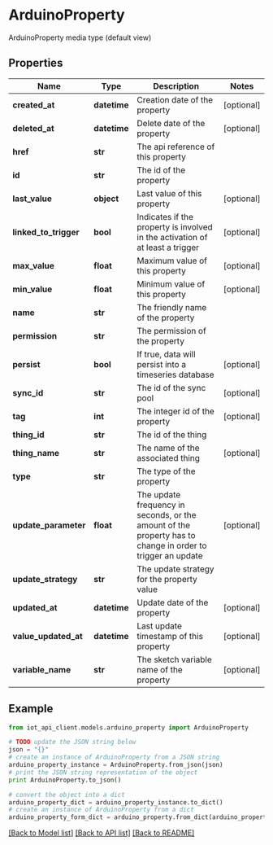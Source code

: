 # ArduinoProperty

ArduinoProperty media type (default view)

## Properties
Name | Type | Description | Notes
------------ | ------------- | ------------- | -------------
**created_at** | **datetime** | Creation date of the property | [optional] 
**deleted_at** | **datetime** | Delete date of the property | [optional] 
**href** | **str** | The api reference of this property | 
**id** | **str** | The id of the property | 
**last_value** | **object** | Last value of this property | [optional] 
**linked_to_trigger** | **bool** | Indicates if the property is involved in the activation of at least a trigger | [optional] 
**max_value** | **float** | Maximum value of this property | [optional] 
**min_value** | **float** | Minimum value of this property | [optional] 
**name** | **str** | The friendly name of the property | 
**permission** | **str** | The permission of the property | 
**persist** | **bool** | If true, data will persist into a timeseries database | [optional] 
**sync_id** | **str** | The id of the sync pool | [optional] 
**tag** | **int** | The integer id of the property | [optional] 
**thing_id** | **str** | The id of the thing | 
**thing_name** | **str** | The name of the associated thing | [optional] 
**type** | **str** | The type of the property | 
**update_parameter** | **float** | The update frequency in seconds, or the amount of the property has to change in order to trigger an update | [optional] 
**update_strategy** | **str** | The update strategy for the property value | 
**updated_at** | **datetime** | Update date of the property | [optional] 
**value_updated_at** | **datetime** | Last update timestamp of this property | [optional] 
**variable_name** | **str** | The sketch variable name of the property | [optional] 

## Example

```python
from iot_api_client.models.arduino_property import ArduinoProperty

# TODO update the JSON string below
json = "{}"
# create an instance of ArduinoProperty from a JSON string
arduino_property_instance = ArduinoProperty.from_json(json)
# print the JSON string representation of the object
print ArduinoProperty.to_json()

# convert the object into a dict
arduino_property_dict = arduino_property_instance.to_dict()
# create an instance of ArduinoProperty from a dict
arduino_property_form_dict = arduino_property.from_dict(arduino_property_dict)
```
[[Back to Model list]](../README.md#documentation-for-models) [[Back to API list]](../README.md#documentation-for-api-endpoints) [[Back to README]](../README.md)


